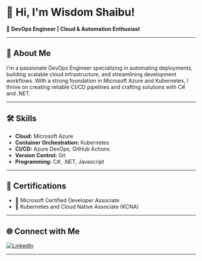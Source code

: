 # 👋 Hi, I'm Wisdom Shaibu!

🚀 **DevOps Engineer | Cloud & Automation Enthusiast**

---

## 💼 About Me

I'm a passionate DevOps Engineer specializing in automating deployments, building scalable cloud infrastructure, and streamlining development workflows. With a strong foundation in Microsoft Azure and Kubernetes, I thrive on creating reliable CI/CD pipelines and crafting solutions with C# and .NET.

---

## 🛠️ Skills

- **Cloud:** Microsoft Azure
- **Container Orchestration:** Kubernetes
- **CI/CD:** Azure DevOps, GitHub Actions
- **Version Control:** Git
- **Programming:** C#, .NET, Javascript

---

## 📜 Certifications

- 🏅 Microsoft Certified Developer Associate
- 🏅 Kubernetes and Cloud Native Associate (KCNA)

---

## 🌐 Connect with Me

[![LinkedIn](https://img.shields.io/badge/LinkedIn-wisdom--shaibu--tech-blue?style=flat-square&logo=linkedin)](https://www.linkedin.com/in/wisdom-shaibu-tech)

---

<!--
✨ Feel free to add your favorite projects, a fun fact, or a motto here for extra personality!
-->
